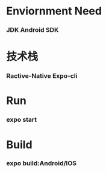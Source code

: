 # Enviornment Need
### JDK Android SDK

# 技术栈
### Ractive-Native Expo-cli

# Run
### expo start

# Build
### expo build:Android/IOS
